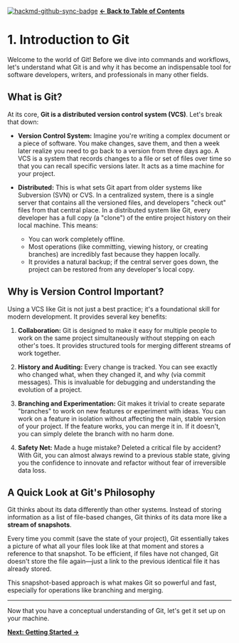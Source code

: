[![hackmd-github-sync-badge](https://hackmd.io/ct9qPsnDTLe7JDj9iyyphg/badge)](https://hackmd.io/ct9qPsnDTLe7JDj9iyyphg)
[**&#8592; Back to Table of Contents**](./README.md)

# 1. Introduction to Git

Welcome to the world of Git! Before we dive into commands and workflows, let's understand what Git is and why it has become an indispensable tool for software developers, writers, and professionals in many other fields.

## What is Git?

At its core, **Git is a distributed version control system (VCS)**. Let's break that down:

*   **Version Control System:** Imagine you're writing a complex document or a piece of software. You make changes, save them, and then a week later realize you need to go back to a version from three days ago. A VCS is a system that records changes to a file or set of files over time so that you can recall specific versions later. It acts as a time machine for your project.

*   **Distributed:** This is what sets Git apart from older systems like Subversion (SVN) or CVS. In a centralized system, there is a single server that contains all the versioned files, and developers "check out" files from that central place. In a distributed system like Git, every developer has a full copy (a "clone") of the entire project history on their local machine. This means:
    *   You can work completely offline.
    *   Most operations (like committing, viewing history, or creating branches) are incredibly fast because they happen locally.
    *   It provides a natural backup; if the central server goes down, the project can be restored from any developer's local copy.

## Why is Version Control Important?

Using a VCS like Git is not just a best practice; it's a foundational skill for modern development. It provides several key benefits:

1.  **Collaboration:** Git is designed to make it easy for multiple people to work on the same project simultaneously without stepping on each other's toes. It provides structured tools for merging different streams of work together.

2.  **History and Auditing:** Every change is tracked. You can see exactly who changed what, when they changed it, and why (via commit messages). This is invaluable for debugging and understanding the evolution of a project.

3.  **Branching and Experimentation:** Git makes it trivial to create separate "branches" to work on new features or experiment with ideas. You can work on a feature in isolation without affecting the main, stable version of your project. If the feature works, you can merge it in. If it doesn't, you can simply delete the branch with no harm done.

4.  **Safety Net:** Made a huge mistake? Deleted a critical file by accident? With Git, you can almost always rewind to a previous stable state, giving you the confidence to innovate and refactor without fear of irreversible data loss.

## A Quick Look at Git's Philosophy

Git thinks about its data differently than other systems. Instead of storing information as a list of file-based changes, Git thinks of its data more like a **stream of snapshots**.

Every time you commit (save the state of your project), Git essentially takes a picture of what all your files look like at that moment and stores a reference to that snapshot. To be efficient, if files have not changed, Git doesn't store the file again—just a link to the previous identical file it has already stored.

This snapshot-based approach is what makes Git so powerful and fast, especially for operations like branching and merging.

---

Now that you have a conceptual understanding of Git, let's get it set up on your machine.

[**Next: Getting Started &#8594;**](./getting-started.md)